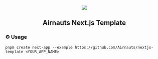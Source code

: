<p align="center">
    <img src="https://clutchco-static.s3.amazonaws.com/s3fs-public/logos/logo-social-white_0.png">
    <h2 align="center">Airnauts Next.js Template</h2>
</p>

### ⚙️ Usage

```
pnpm create next-app --example https://github.com/Airnauts/nextjs-template <YOUR_APP_NAME>
```
